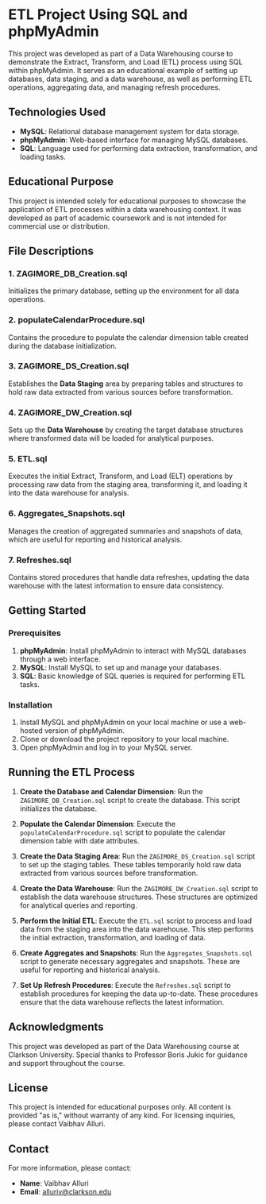 # ETL Project Using SQL and phpMyAdmin

This project was developed as part of a Data Warehousing course to demonstrate the Extract, Transform, and Load (ETL) process using SQL within phpMyAdmin. It serves as an educational example of setting up databases, data staging, and a data warehouse, as well as performing ETL operations, aggregating data, and managing refresh procedures.

## Technologies Used

- **MySQL**: Relational database management system for data storage.
- **phpMyAdmin**: Web-based interface for managing MySQL databases.
- **SQL**: Language used for performing data extraction, transformation, and loading tasks.

## Educational Purpose

This project is intended solely for educational purposes to showcase the application of ETL processes within a data warehousing context. It was developed as part of academic coursework and is not intended for commercial use or distribution.

## File Descriptions

### 1. **ZAGIMORE_DB_Creation.sql**
   Initializes the primary database, setting up the environment for all data operations.

### 2. **populateCalendarProcedure.sql**
   Contains the procedure to populate the calendar dimension table created during the database initialization.

### 3. **ZAGIMORE_DS_Creation.sql**
   Establishes the **Data Staging** area by preparing tables and structures to hold raw data extracted from various sources before transformation.

### 4. **ZAGIMORE_DW_Creation.sql**
   Sets up the **Data Warehouse** by creating the target database structures where transformed data will be loaded for analytical purposes.

### 5. **ETL.sql**
   Executes the initial Extract, Transform, and Load (ELT) operations by processing raw data from the staging area, transforming it, and loading it into the data warehouse for analysis.

### 6. **Aggregates_Snapshots.sql**
   Manages the creation of aggregated summaries and snapshots of data, which are useful for reporting and historical analysis.

### 7. **Refreshes.sql**
   Contains stored procedures that handle data refreshes, updating the data warehouse with the latest information to ensure data consistency.


## Getting Started

### Prerequisites

1. **phpMyAdmin**: Install phpMyAdmin to interact with MySQL databases through a web interface.
2. **MySQL**: Install MySQL to set up and manage your databases.
3. **SQL**: Basic knowledge of SQL queries is required for performing ETL tasks.

### Installation

1. Install MySQL and phpMyAdmin on your local machine or use a web-hosted version of phpMyAdmin.
2. Clone or download the project repository to your local machine.
3. Open phpMyAdmin and log in to your MySQL server.

## Running the ETL Process

1. **Create the Database and Calendar Dimension**: Run the `ZAGIMORE_DB_Creation.sql` script to create the database. This script initializes the database.

2. **Populate the Calendar Dimension**: Execute the `populateCalendarProcedure.sql` script to populate the calendar dimension table with date attributes.

3. **Create the Data Staging Area**: Run the `ZAGIMORE_DS_Creation.sql` script to set up the staging tables. These tables temporarily hold raw data extracted from various sources before transformation.

4. **Create the Data Warehouse**: Run the `ZAGIMORE_DW_Creation.sql` script to establish the data warehouse structures. These structures are optimized for analytical queries and reporting.

5. **Perform the Initial ETL**: Execute the `ETL.sql` script to process and load data from the staging area into the data warehouse. This step performs the initial extraction, transformation, and loading of data.

6. **Create Aggregates and Snapshots**: Run the `Aggregates_Snapshots.sql` script to generate necessary aggregates and snapshots. These are useful for reporting and historical analysis.

7. **Set Up Refresh Procedures**: Execute the `Refreshes.sql` script to establish procedures for keeping the data up-to-date. These procedures ensure that the data warehouse reflects the latest information.


## Acknowledgments

This project was developed as part of the Data Warehousing course at Clarkson University. Special thanks to Professor Boris Jukic for guidance and support throughout the course.

## License

This project is intended for educational purposes only. All content is provided "as is," without warranty of any kind. For licensing inquiries, please contact Vaibhav Alluri.

## Contact

For more information, please contact:

- **Name**: Vaibhav Alluri
- **Email**: alluriv@clarkson.edu

